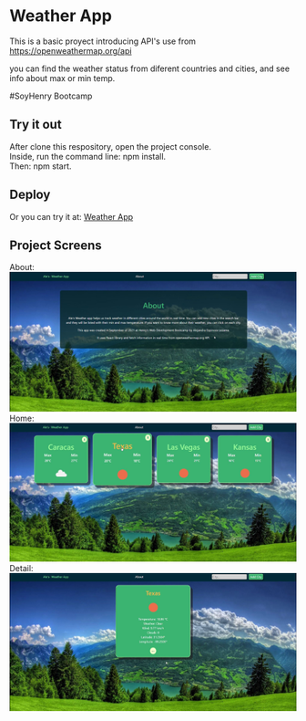 # Weather App
This is a basic proyect introducing API's use from https://openweathermap.org/api

you can find the weather status from diferent countries and cities, and see info about max or min temp.

#SoyHenry Bootcamp

## Try it out
After clone this respository, open the project console.
<br>
Inside, run the command line: npm install.
</br>
Then: npm start.

## Deploy
Or you can try it at: 
<a href="https://aleespinozama.github.io/weather-app/">Weather App </a>


## Project Screens
About:
<a href="https://aleespinozama.github.io/weather-app/"><img src="./imgs/about.JPG" alt="favorites weather app"/></a>
Home:
<a href="https://aleespinozama.github.io/weather-app/"><img src="./imgs/weather.JPG" alt="home page"/></a>
Detail:
<a href="https://aleespinozama.github.io/weather-app/"><img src="./imgs/detail.JPG" alt="detail weather app"/></a>





